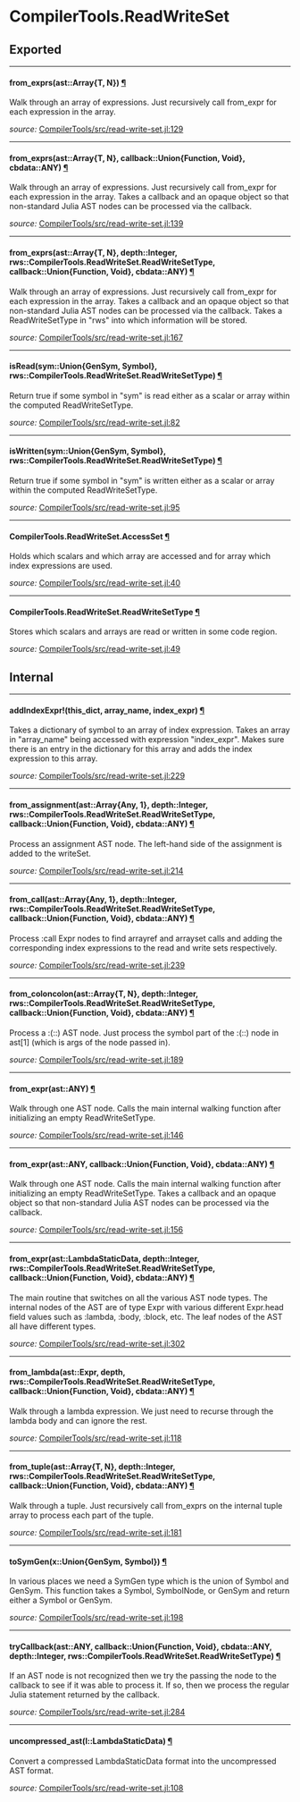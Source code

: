 # CompilerTools.ReadWriteSet

## Exported

---

<a id="method__from_exprs.1" class="lexicon_definition"></a>
#### from_exprs(ast::Array{T, N}) [¶](#method__from_exprs.1)
Walk through an array of expressions.
Just recursively call from_expr for each expression in the array.


*source:*
[CompilerTools/src/read-write-set.jl:129](file:///home/etotoni/.julia/v0.4/CompilerTools/src/read-write-set.jl)

---

<a id="method__from_exprs.2" class="lexicon_definition"></a>
#### from_exprs(ast::Array{T, N},  callback::Union{Function, Void},  cbdata::ANY) [¶](#method__from_exprs.2)
Walk through an array of expressions.
Just recursively call from_expr for each expression in the array.
Takes a callback and an opaque object so that non-standard Julia AST nodes can be processed via the callback.


*source:*
[CompilerTools/src/read-write-set.jl:139](file:///home/etotoni/.julia/v0.4/CompilerTools/src/read-write-set.jl)

---

<a id="method__from_exprs.3" class="lexicon_definition"></a>
#### from_exprs(ast::Array{T, N},  depth::Integer,  rws::CompilerTools.ReadWriteSet.ReadWriteSetType,  callback::Union{Function, Void},  cbdata::ANY) [¶](#method__from_exprs.3)
Walk through an array of expressions.
Just recursively call from_expr for each expression in the array.
Takes a callback and an opaque object so that non-standard Julia AST nodes can be processed via the callback.
Takes a ReadWriteSetType in "rws" into which information will be stored.


*source:*
[CompilerTools/src/read-write-set.jl:167](file:///home/etotoni/.julia/v0.4/CompilerTools/src/read-write-set.jl)

---

<a id="method__isread.1" class="lexicon_definition"></a>
#### isRead(sym::Union{GenSym, Symbol},  rws::CompilerTools.ReadWriteSet.ReadWriteSetType) [¶](#method__isread.1)
Return true if some symbol in "sym" is read either as a scalar or array within the computed ReadWriteSetType.


*source:*
[CompilerTools/src/read-write-set.jl:82](file:///home/etotoni/.julia/v0.4/CompilerTools/src/read-write-set.jl)

---

<a id="method__iswritten.1" class="lexicon_definition"></a>
#### isWritten(sym::Union{GenSym, Symbol},  rws::CompilerTools.ReadWriteSet.ReadWriteSetType) [¶](#method__iswritten.1)
Return true if some symbol in "sym" is written either as a scalar or array within the computed ReadWriteSetType.


*source:*
[CompilerTools/src/read-write-set.jl:95](file:///home/etotoni/.julia/v0.4/CompilerTools/src/read-write-set.jl)

---

<a id="type__accessset.1" class="lexicon_definition"></a>
#### CompilerTools.ReadWriteSet.AccessSet [¶](#type__accessset.1)
Holds which scalars and which array are accessed and for array which index expressions are used.


*source:*
[CompilerTools/src/read-write-set.jl:40](file:///home/etotoni/.julia/v0.4/CompilerTools/src/read-write-set.jl)

---

<a id="type__readwritesettype.1" class="lexicon_definition"></a>
#### CompilerTools.ReadWriteSet.ReadWriteSetType [¶](#type__readwritesettype.1)
Stores which scalars and arrays are read or written in some code region.


*source:*
[CompilerTools/src/read-write-set.jl:49](file:///home/etotoni/.julia/v0.4/CompilerTools/src/read-write-set.jl)

## Internal

---

<a id="method__addindexexpr.1" class="lexicon_definition"></a>
#### addIndexExpr!(this_dict,  array_name,  index_expr) [¶](#method__addindexexpr.1)
Takes a dictionary of symbol to an array of index expression.
Takes an array in "array_name" being accessed with expression "index_expr".
Makes sure there is an entry in the dictionary for this array and adds the index expression to this array.


*source:*
[CompilerTools/src/read-write-set.jl:229](file:///home/etotoni/.julia/v0.4/CompilerTools/src/read-write-set.jl)

---

<a id="method__from_assignment.1" class="lexicon_definition"></a>
#### from_assignment(ast::Array{Any, 1},  depth::Integer,  rws::CompilerTools.ReadWriteSet.ReadWriteSetType,  callback::Union{Function, Void},  cbdata::ANY) [¶](#method__from_assignment.1)
Process an assignment AST node.
The left-hand side of the assignment is added to the writeSet.


*source:*
[CompilerTools/src/read-write-set.jl:214](file:///home/etotoni/.julia/v0.4/CompilerTools/src/read-write-set.jl)

---

<a id="method__from_call.1" class="lexicon_definition"></a>
#### from_call(ast::Array{Any, 1},  depth::Integer,  rws::CompilerTools.ReadWriteSet.ReadWriteSetType,  callback::Union{Function, Void},  cbdata::ANY) [¶](#method__from_call.1)
Process :call Expr nodes to find arrayref and arrayset calls and adding the corresponding index expressions to the read and write sets respectively.


*source:*
[CompilerTools/src/read-write-set.jl:239](file:///home/etotoni/.julia/v0.4/CompilerTools/src/read-write-set.jl)

---

<a id="method__from_coloncolon.1" class="lexicon_definition"></a>
#### from_coloncolon(ast::Array{T, N},  depth::Integer,  rws::CompilerTools.ReadWriteSet.ReadWriteSetType,  callback::Union{Function, Void},  cbdata::ANY) [¶](#method__from_coloncolon.1)
Process a :(::) AST node.
Just process the symbol part of the :(::) node in ast[1] (which is args of the node passed in).


*source:*
[CompilerTools/src/read-write-set.jl:189](file:///home/etotoni/.julia/v0.4/CompilerTools/src/read-write-set.jl)

---

<a id="method__from_expr.1" class="lexicon_definition"></a>
#### from_expr(ast::ANY) [¶](#method__from_expr.1)
Walk through one AST node.
Calls the main internal walking function after initializing an empty ReadWriteSetType.


*source:*
[CompilerTools/src/read-write-set.jl:146](file:///home/etotoni/.julia/v0.4/CompilerTools/src/read-write-set.jl)

---

<a id="method__from_expr.2" class="lexicon_definition"></a>
#### from_expr(ast::ANY,  callback::Union{Function, Void},  cbdata::ANY) [¶](#method__from_expr.2)
Walk through one AST node.
Calls the main internal walking function after initializing an empty ReadWriteSetType.
Takes a callback and an opaque object so that non-standard Julia AST nodes can be processed via the callback.


*source:*
[CompilerTools/src/read-write-set.jl:156](file:///home/etotoni/.julia/v0.4/CompilerTools/src/read-write-set.jl)

---

<a id="method__from_expr.3" class="lexicon_definition"></a>
#### from_expr(ast::LambdaStaticData,  depth::Integer,  rws::CompilerTools.ReadWriteSet.ReadWriteSetType,  callback::Union{Function, Void},  cbdata::ANY) [¶](#method__from_expr.3)
The main routine that switches on all the various AST node types.
The internal nodes of the AST are of type Expr with various different Expr.head field values such as :lambda, :body, :block, etc.
The leaf nodes of the AST all have different types.


*source:*
[CompilerTools/src/read-write-set.jl:302](file:///home/etotoni/.julia/v0.4/CompilerTools/src/read-write-set.jl)

---

<a id="method__from_lambda.1" class="lexicon_definition"></a>
#### from_lambda(ast::Expr,  depth,  rws::CompilerTools.ReadWriteSet.ReadWriteSetType,  callback::Union{Function, Void},  cbdata::ANY) [¶](#method__from_lambda.1)
Walk through a lambda expression.
We just need to recurse through the lambda body and can ignore the rest.


*source:*
[CompilerTools/src/read-write-set.jl:118](file:///home/etotoni/.julia/v0.4/CompilerTools/src/read-write-set.jl)

---

<a id="method__from_tuple.1" class="lexicon_definition"></a>
#### from_tuple(ast::Array{T, N},  depth::Integer,  rws::CompilerTools.ReadWriteSet.ReadWriteSetType,  callback::Union{Function, Void},  cbdata::ANY) [¶](#method__from_tuple.1)
Walk through a tuple.
Just recursively call from_exprs on the internal tuple array to process each part of the tuple.


*source:*
[CompilerTools/src/read-write-set.jl:181](file:///home/etotoni/.julia/v0.4/CompilerTools/src/read-write-set.jl)

---

<a id="method__tosymgen.1" class="lexicon_definition"></a>
#### toSymGen(x::Union{GenSym, Symbol}) [¶](#method__tosymgen.1)
In various places we need a SymGen type which is the union of Symbol and GenSym.
This function takes a Symbol, SymbolNode, or GenSym and return either a Symbol or GenSym.


*source:*
[CompilerTools/src/read-write-set.jl:198](file:///home/etotoni/.julia/v0.4/CompilerTools/src/read-write-set.jl)

---

<a id="method__trycallback.1" class="lexicon_definition"></a>
#### tryCallback(ast::ANY,  callback::Union{Function, Void},  cbdata::ANY,  depth::Integer,  rws::CompilerTools.ReadWriteSet.ReadWriteSetType) [¶](#method__trycallback.1)
If an AST node is not recognized then we try the passing the node to the callback to see if 
it was able to process it.  If so, then we process the regular Julia statement returned by
the callback.


*source:*
[CompilerTools/src/read-write-set.jl:284](file:///home/etotoni/.julia/v0.4/CompilerTools/src/read-write-set.jl)

---

<a id="method__uncompressed_ast.1" class="lexicon_definition"></a>
#### uncompressed_ast(l::LambdaStaticData) [¶](#method__uncompressed_ast.1)
Convert a compressed LambdaStaticData format into the uncompressed AST format.


*source:*
[CompilerTools/src/read-write-set.jl:108](file:///home/etotoni/.julia/v0.4/CompilerTools/src/read-write-set.jl)

